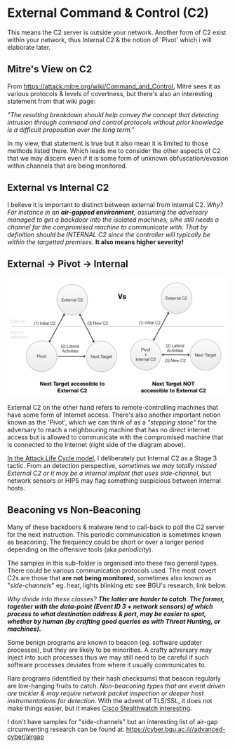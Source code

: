 # External Command & Control (C2)

This means the C2 server is outside your network. Another form of C2 exist within your network, thus Internal C2 & the notion of 'Pivot' which i will elaborate later.

## Mitre's View on C2

From https://attack.mitre.org/wiki/Command_and_Control, Mitre sees it as various protocols & levels of covertness, but there's also an interesting statement from that wiki page: 

*"The resulting breakdown should help convey the concept that detecting intrusion through command and control protocols without prior knowledge is a difficult proposition over the long term."*

In my view, that statement is true but it also mean it is limited to those methods listed there. Which leads me to consider the other aspects of C2 that we may discern even if it is some form of unknown obfuscation/evasion within channels that are being monitored.

## External vs Internal C2

I believe it is important to distinct between external from internal C2. *Why? For instance in an **air-gapped environment**, assuming the adversary managed to get a backdoor into the isolated machines, s/he still needs a channel for the compromised machine to communicate with. That by definition should be INTERNAL C2 since the controller will typically be within the targetted premises.* **It also means higher severity!**

## External -> Pivot -> Internal

![](img/c2types.png)

External C2 on the other hand refers to remote-controlling machines that have some form of Internet access. There's also another important notion known as the 'Pivot', which we can think of as a *"stepping stone"* for the adversary to reach a neighbouring machine that has no direct internet access but is allowed to communicate with the compromised machine that is connected to the Internet (right side of the diagram above). 

[In the Attack Life Cycle model](https://jym.sg), I deliberately put Internal C2 as a Stage 3 tactic. From an detection perspective, *sometimes we may totally missed External C2 or it may be a internal implant that uses side-channel*, but network sensors or HIPS may flag something suspicious between internal hosts.

## Beaconing vs Non-Beaconing

Many of these backdoors & malware tend to call-back to poll the C2 server for the next instruction. This periodic communication is sometimes known as beaconing. The frequency could be short or over a longer period depending on the offensive tools (aka *periodicity*).

The samples in this sub-folder is organised into these two general types. There could be various communication protocols used. The most covert C2s are those that **are not being monitored**, sometimes also known as "*side-channels*" eg. heat, lights blinking etc see BGU's research, link below. 

*Why divide into these classes?* ***The latter are harder to catch. The former, together with the data-point (Event ID 3 + network sensors) of which process to what destination address & port, may be easier to spot, whether by human (by crafting good queries as with Threat Hunting, or machines).***

Some benign programs are known to beacon (eg. software updater processes), but they are likely to be minorities. A crafty adversary may inject into such processes thus we may still need to be careful if such software processes deviates from where it usually communicates to.

Rare programs (identified by their hash checksums) that beacon regularly are low-hanging fruits to catch. *Non-beaconing types that are event driven are trickier & may require network packet inspection or deeper host instrumentations for detection*. With the advent of TLS/SSL, it does not make things easier, but it makes [Cisco Stealthwatch interesting](https://www.cisco.com/c/en/us/products/security/stealthwatch/index.html#~stickynav=1#lightbox-cta).

I don't have samples for "side-channels" but an interesting list of air-gap circumventing research can be found at: https://cyber.bgu.ac.il//advanced-cyber/airgap

